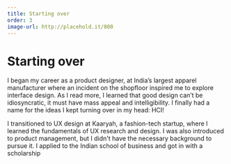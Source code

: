 ```yaml
---
title: Starting over
order: 3
image-url: http://placehold.it/800
---
```


# Starting over

I began my career as a product designer, at India’s largest apparel manufacturer where an incident on the shopfloor inspired me to explore interface design. As I read more, I learned that good design can’t be idiosyncratic, it must have mass appeal and intelligibility. I finally had a name for the ideas I kept turning over in my head: HCI!

I transitioned to UX design at Kaaryah, a fashion-tech startup, where I learned the fundamentals of UX research and design. I was also introduced to product management, but I didn't have the necessary background to pursue it. I applied to the Indian school of business and got in with a scholarship
